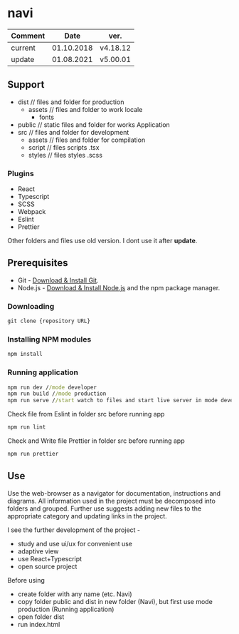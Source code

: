 # navi

| Comment | Date |ver. |
| ------ | ------ |------ |
| current | 01.10.2018 | v4.18.12 |
| update | 01.08.2021 | v5.00.01 |

## Support

- dist // files and folder for production
  - assets  // files and folder to work locale
    - fonts
- public // static files and folder for works Application
- src // files and folder for development
  - assets // files and folder for compilation
  - script // files scripts .tsx
  - styles // files styles .scss

### Plugins

- React
- Typescript
- SCSS
- Webpack
- Eslint
- Prettier

Other folders and files use old version. I dont use it after **update**.

## Prerequisites

- Git - [Download & Install Git](https://git-scm.com/downloads).
- Node.js - [Download & Install Node.js](https://nodejs.org/en/download/) and the npm package manager.

### Downloading

```cmd
git clone {repository URL}
```

### Installing NPM modules

```cmd
npm install
```

### Running application

```cmd
npm run dev //mode developer
npm run build //mode production
npm run serve //start watch to files and start live server in mode developer
```

Check file from Eslint in folder src before running app

```cmd
npm run lint
```

Check and Write file Prettier in folder src before running app

```cmd
npm run prettier
```

## Use

Use the web-browser as a navigator for documentation, instructions and diagrams.
All information used in the project must be decomposed into folders and grouped.
Further use suggests adding new files to the appropriate category and updating links in the project.

I see the further development of the project -

- study and use ui/ux for convenient use
- adaptive view
- use React+Typescript
- open source project

Before using

- create folder with any name (etc. Navi)
- copy folder public and dist in new folder (Navi), but first use mode production (Running application)
- open folder dist
- run index.html
